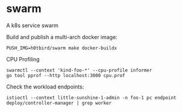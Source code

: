 # swarm
A k8s service swarm

Build and publish a multi-arch docker image:
```
PUSH_IMG=h0tbird/swarm make docker-buildx
```

CPU Profiling
```
swarmctl --context 'kind-foo-*' --cpu-profile informer
go tool pprof --http localhost:3000 cpu.prof
```

Check the workload endpoints:
```
istioctl --context little-sunshine-1-admin -n foo-1 pc endpoint deploy/controller-manager | grep worker
```
